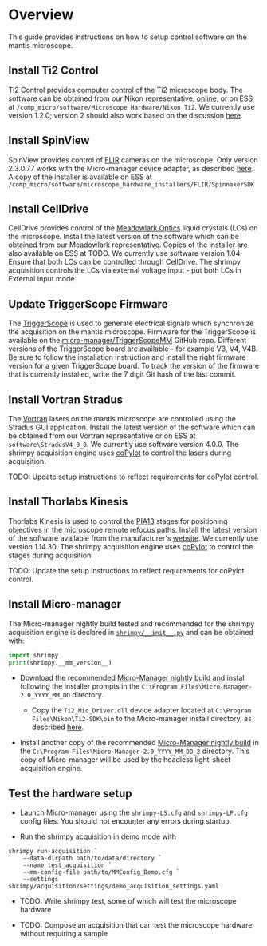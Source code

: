 # Overview

This guide provides instructions on how to setup control software on the mantis microscope.

## Install Ti2 Control

Ti2 Control provides computer control of the Ti2 microscope body. The software can be obtained from our Nikon representative, [online](https://nisdk.recollective.com/microscopes), or on ESS at `/comp_micro/software/Microscope Hardware/Nikon Ti2`. We currently use version 1.2.0; version 2 should also work based on the discussion [here](https://github.com/micro-manager/mmCoreAndDevices/issues/44).

## Install SpinView

SpinView provides control of [FLIR](https://www.flir.com/) cameras on the microscope. Only version 2.3.0.77 works with the Micro-manager device adapter, as described [here](https://micro-manager.org/Spinnaker). A copy of the installer is available on ESS at `/comp_micro/software/microscope_hardware_installers/FLIR/SpinnakerSDK`

## Install CellDrive

CellDrive provides control of the [Meadowlark Optics](https://www.meadowlark.com/) liquid crystals (LCs) on the microscope. Install the latest version of the software which can be obtained from our Meadowlark representative. Copies of the installer are also available on ESS at TODO. We currently use software version 1.04. Ensure that both LCs can be controlled through CellDrive. The shrimpy acquisition controls the LCs via external voltage input - put both LCs in External Input mode.

## Update TriggerScope Firmware

The [TriggerScope](https://advancedresearch-consulting.com/product/triggerscope-4/) is used to generate electrical signals which synchronize the acquisition on the mantis microscope. Firmware for the TriggerScope is available on the [micro-manager/TriggerScopeMM](https://github.com/micro-manager/TriggerScopeMM) GitHub repo. Different versions of the TriggerScope board are available - for example V3, V4, V4B. Be sure to follow the installation instruction and install the right firmware version for a given TriggerScope board. To track the version of the firmware that is currently installed, write the 7 digit Git hash of the last commit.

## Install Vortran Stradus

The [Vortran](https://www.vortranlaser.com/) lasers on the mantis microscope are controlled using the Stradus GUI application. Install the latest version of the software which can be obtained from our Vortran representative or on ESS at `software\StradusV4_0_0`. We currently use software version 4.0.0. The shrimpy acquisition engine uses [coPylot](https://github.com/czbiohub-sf/coPylot) to control the lasers during acquisition.

TODO: Update setup instructions to reflect requirements for coPylot control.

## Install Thorlabs Kinesis

Thorlabs Kinesis is used to control the [PIA13](https://www.thorlabs.com/thorproduct.cfm?partnumber=PIA13) stages for positioning objectives in the microscope remote refocus paths. Install the latest version of the software available from the manufacturer's [website](https://www.thorlabs.com/newgrouppage9.cfm?objectgroup_id=10285). We currently use version 1.14.30. The shrimpy acquisition engine uses [coPylot](https://github.com/czbiohub-sf/coPylot) to control the stages during acquisition.

TODO: Update the setup instructions to reflect requirements for coPylot control.

## Install Micro-manager

The Micro-manager nightly build tested and recommended for the shrimpy acquisition engine is declared in [`shrimpy/__init__.py`](../shrimpy/__init__.py) and can be obtained with:

```python
import shrimpy
print(shrimpy.__mm_version__)
```

* Download the recommended [Micro-Manager nightly build](https://download.micro-manager.org/nightly/2.0/Windows/) and install following the installer prompts in the `C:\Program Files\Micro-Manager-2.0_YYYY_MM_DD` directory.
  
  * Copy the `Ti2_Mic_Driver.dll` device adapter located at `C:\Program Files\Nikon\Ti2-SDK\bin` to the Micro-manager install directory, as described [here](https://micro-manager.org/NikonTi2).

* Install another copy of the recommended [Micro-Manager nightly build](https://download.micro-manager.org/nightly/2.0/Windows/) in the `C:\Program Files\Micro-Manager-2.0_YYYY_MM_DD_2` directory. This copy of Micro-manager will be used by the headless light-sheet acquisition engine.

## Test the hardware setup

* Launch Micro-manager using the `shrimpy-LS.cfg` and `shrimpy-LF.cfg` config files. You should not encounter any errors during startup.

* Run the shrimpy acquisition in demo mode with

```pwsh
shrimpy run-acquisition `
    --data-dirpath path/to/data/directory `
    --name test_acquisition `
    --mm-config-file path/to/MMConfig_Demo.cfg `
    --settings shrimpy/acquisition/settings/demo_acquisition_settings.yaml
```

* TODO: Write shrimpy test, some of which will test the microscope hardware

* TODO: Compose an acquisition that can test the microscope hardware without requiring a sample
